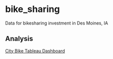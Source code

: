 # bike_sharing
Data for bikesharing investment in Des Moines, IA


## Analysis
[City Bike Tableau Dashboard](https://public.tableau.com/app/profile/tyler.foreman/viz/CitiBikeRidesharing/CitiBike "Link to Tableau Dashboard")